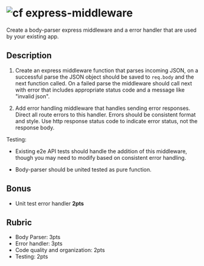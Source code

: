 ![cf](http://i.imgur.com/7v5ASc8.png) express-middleware
====

Create a body-parser express middleware and a error handler that are used by
your existing app.

## Description
1. Create an express middleware function that parses incoming JSON, 
on a successful parse the JSON object should be saved to `req.body`
and the next function called. On a failed parse the middleware should
call next with error that includes appropriate status code and a message 
like "invalid json".

2. Add error handling middleware that handles sending error responses. Direct
all route errors to this handler. Errors should be consistent format and style.
Use http response status code to indicate error status, not the response body.

Testing:
* Existing e2e API tests should handle the addition of this middleware, though 
you may need to modify based on consistent error handling.

* Body-parser should be united tested as pure function.

## Bonus
* Unit test error handler **2pts**

## Rubric
  * Body Parser: 3pts
  * Error handler: 3pts
  * Code quality and organization: 2pts
  * Testing: 2pts
